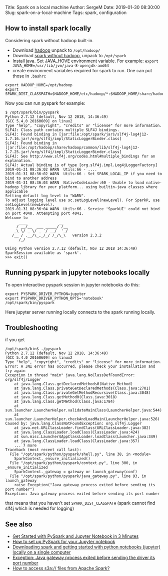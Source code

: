 Title: Spark on a local machine
Author: SergeM
Date: 2019-01-30 08:30:00
Slug: spark-on-a-local-machine
Tags: spark, configuration


## How to install spark locally

Considering spark without hadoop built-in.

* Download [hadoop](https://mirror.checkdomain.de/apache/hadoop/common/hadoop-3.1.1/hadoop-3.1.1.tar.gz)
unpack to `/opt/hadoop/`
* Download [spark without hadoop](https://archive.apache.org/dist/spark/spark-2.3.2/spark-2.3.2-bin-without-hadoop.tgz), unpack to `/opt/spark`
* Install java. Set JAVA_HOVE environment variable. For example: `export JAVA_HOME=/usr/lib/jvm/java-8-openjdk-amd64`
* create environment variables required for spark to run. One can put those in `.bashrc`
```
export HADOOP_HOME=/opt/hadoop
export SPARK_DIST_CLASSPATH=$HADOOP_HOME/etc/hadoop/*:$HADOOP_HOME/share/hadoop/common/lib/*:$HADOOP_HOME/share/hadoop/common/*:$HADOOP_HOME/share/hadoop/hdfs/*:$HADOOP_HOME/share/hadoop/hdfs/lib/*:$HADOOP_HOME/share/hadoop/hdfs/*:$HADOOP_HOME/share/hadoop/yarn/lib/*:$HADOOP_HOME/share/hadoop/yarn/*:$HADOOP_HOME/share/hadoop/mapreduce/lib/*:$HADOOP_HOME/share/hadoop/mapreduce/*:$HADOOP_HOME/share/hadoop/tools/lib/*
```

Now you can run pyspark for example:
```
$ /opt/spark/bin/pyspark 
Python 2.7.12 (default, Nov 12 2018, 14:36:49) 
[GCC 5.4.0 20160609] on linux2
Type "help", "copyright", "credits" or "license" for more information.
SLF4J: Class path contains multiple SLF4J bindings.
SLF4J: Found binding in [jar:file:/opt/spark/jars/slf4j-log4j12-1.7.16.jar!/org/slf4j/impl/StaticLoggerBinder.class]
SLF4J: Found binding in [jar:file:/opt/hadoop/share/hadoop/common/lib/slf4j-log4j12-1.7.25.jar!/org/slf4j/impl/StaticLoggerBinder.class]
SLF4J: See http://www.slf4j.org/codes.html#multiple_bindings for an explanation.
SLF4J: Actual binding is of type [org.slf4j.impl.Log4jLoggerFactory]
2019-01-31 08:36:02 WARN  Utils:66 - ....
2019-01-31 08:36:02 WARN  Utils:66 - Set SPARK_LOCAL_IP if you need to bind to another address
2019-01-31 08:36:03 WARN  NativeCodeLoader:60 - Unable to load native-hadoop library for your platform... using builtin-java classes where applicable
Setting default log level to "WARN".
To adjust logging level use sc.setLogLevel(newLevel). For SparkR, use setLogLevel(newLevel).
2019-01-31 08:36:04 WARN  Utils:66 - Service 'SparkUI' could not bind on port 4040. Attempting port 4041.
Welcome to
      ____              __
     / __/__  ___ _____/ /__
    _\ \/ _ \/ _ `/ __/  '_/
   /__ / .__/\_,_/_/ /_/\_\   version 2.3.2
      /_/

Using Python version 2.7.12 (default, Nov 12 2018 14:36:49)
SparkSession available as 'spark'.
>>> exit()
```

## Running pyspark in jupyter notebooks locally
To open interactive pyspark session in jupyter notebooks do this:
```
export PYSPARK_DRIVER_PYTHON=jupyter
export PYSPARK_DRIVER_PYTHON_OPTS='notebook'
/opt/spark/bin/pyspark 
```

Here jupyter server running locally connects to the spark running locally.  

## Troubleshooting
if you get 
```
/opt/spark/bin$ ./pyspark
Python 2.7.12 (default, Nov 12 2018, 14:36:49) 
[GCC 5.4.0 20160609] on linux2
Type "help", "copyright", "credits" or "license" for more information.
Error: A JNI error has occurred, please check your installation and try again
Exception in thread "main" java.lang.NoClassDefFoundError: org/slf4j/Logger
	at java.lang.Class.getDeclaredMethods0(Native Method)
	at java.lang.Class.privateGetDeclaredMethods(Class.java:2701)
	at java.lang.Class.privateGetMethodRecursive(Class.java:3048)
	at java.lang.Class.getMethod0(Class.java:3018)
	at java.lang.Class.getMethod(Class.java:1784)
	at sun.launcher.LauncherHelper.validateMainClass(LauncherHelper.java:544)
	at sun.launcher.LauncherHelper.checkAndLoadMain(LauncherHelper.java:526)
Caused by: java.lang.ClassNotFoundException: org.slf4j.Logger
	at java.net.URLClassLoader.findClass(URLClassLoader.java:382)
	at java.lang.ClassLoader.loadClass(ClassLoader.java:424)
	at sun.misc.Launcher$AppClassLoader.loadClass(Launcher.java:349)
	at java.lang.ClassLoader.loadClass(ClassLoader.java:357)
	... 7 more
Traceback (most recent call last):
  File "/opt/spark/python/pyspark/shell.py", line 38, in <module>
    SparkContext._ensure_initialized()
  File "/opt/spark/python/pyspark/context.py", line 300, in _ensure_initialized
    SparkContext._gateway = gateway or launch_gateway(conf)
  File "/opt/spark/python/pyspark/java_gateway.py", line 93, in launch_gateway
    raise Exception("Java gateway process exited before sending its port number")
Exception: Java gateway process exited before sending its port number
```
that means that you haven't set `SPARK_DIST_CLASSPATH` (spark cannot find slf4j which is needed for logging)



## See also
* [Get Started with PySpark and Jupyter Notebook in 3 Minutes](https://blog.sicara.com/get-started-pyspark-jupyter-guide-tutorial-ae2fe84f594f)
* [How to set up PySpark for your Jupyter notebook](https://medium.freecodecamp.org/how-to-set-up-pyspark-for-your-jupyter-notebook-7399dd3cb389)
* [Downloading spark and getting started with python notebooks (jupyter) locally on a single computer](https://medium.com/explore-artificial-intelligence/downloading-spark-and-getting-started-with-python-notebooks-jupyter-locally-on-a-single-computer-98a76236f8c1)
* [Exception: Java gateway process exited before sending the driver its port number](https://github.com/jupyter/notebook/issues/743)
* [How to access s3a:// files from Apache Spark?](https://stackoverflow.com/questions/30385981/how-to-access-s3a-files-from-apache-spark)
